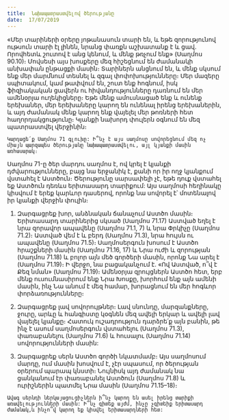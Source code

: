 ```yaml
---
title:  Նախապատրաստվելով ծերությանը
date:  17/07/2019
---
```


«Մեր տարիների օրերը յոթանասուն տարի են, և եթե զորությունով ութսուն տարի էլ լինեն, նրանց փառքն աշխատանք է և ցավ. Որովհետև շուտով է անց կենում, և մենք թռչում ենք» (Սաղմոս 90.10)։ Մովսեսի այս խոսքերը մեզ հիշեցնում են ժամանակի անխափան ընթացքի մասին։ Տարիներն անցնում են, և մենք սկսում ենք մեր մարմնում տեսնել և զգալ փոփոխությունները։ Մեր մազերը սպիտակում, կամ թափվում են, շուտ ենք հոգնում, իսկ ֆիզիակական ցավերն ու հիվանդությունները դառնում են մեր ամենօրյա ուղեկիցները։ Եթե մենք ամուսնացած ենք և ունենք երեխաներ, մեր երեխաները կարող են ունենալ իրենց երեխաներին, և այդ ժամանակ մենք կարող ենք վայելել մեր թոռների հետ հաղորդակցությունը։ Կյանքի նախորդ փուլերն օգնում են մեզ պատրաստվել վերջինին։

`Կարդացե՛ք Սաղմոս 71 գլուխը: Ի՞նչ է այս սաղմոսը սովորեցնում մեզ ոչ միայն պարզապես ծերությանը նախապատրաստվելու, այլ կյանքի մասին առհասարակ։`

Սաղմոս 71-ը ծեր մարդու սաղմոս է, ով կրել է կյանքի դժվարությունները, բայց նա երջանիկ է, քանի որ իր ողջ կյանքում վստահել է Աստծուն։ Ծերությունը սարսափելի չէ, եթե դուք վստահել եք Աստծուն դեռևս երիտասարդ տարիքում: Այս սաղմոսի հեղինակը կիսվում է երեք կարևոր դասերով, որոնք նա սովորել է՝ մոտենալով իր կյանքի վերջին փուլին։

1. Զարգացրեք խոր, անձնական ճանաչում Աստծո մասին։ Երիտասարդ տարիներից սկսած (Սաղմոս 71.17) Աստված եղել է նրա զորավոր ապավենը (Սաղմոս 71.1, 7) և նրա Փրկիչը (Սաղմոս 71.2)։ Աստված վեմ է և բերդ (Սաղմոս 71.3), նրա հույսն ու ապավենը (Սաղմոս 71.5)։ Սաղմոսերգուն խոսում է Աստծո հրաշքների մասին (Սաղմոս 71.16, 17) և Նրա ուժի և զորության (Սաղմոս 71.18) և բոլոր այն մեծ գործերի մասին, որոնք Նա արել է (Սաղմոս 71.19)։ Ի վերջո, նա բացականչում է. «Ով Աստված, ո՞վ է Քեզ նման» (Սաղմոս 71.19)։ Ամենօրյա զրույցներն Աստծո հետ, երբ մենք ուսումնասիրում ենք Նրա Խոսքը, խորհում ենք այն ամենի մասին, ինչ Նա անում է մեզ համար, խորացնում են մեր հոգևոր փորձառությունները։

2. Զարգացրեք լավ սովորույթներ։ Լավ սնունդը, մարզանքները, ջուրը, արևը և հանգիստը կօգնեն մեզ ավելի երկար և ավելի լավ վայելել կյանքը։ Հատուկ ուշադրություն դարձրե՛ք այն բանին, թե ինչ է ասում սաղմոսերգուն վստահելու (Սաղմոս 71.3), փառաբանելու (Սաղմոս 71.6) և հուսալու (Սաղմոս 71.14) սովորությունների մասին:

3. Զարգացրեք սերն Աստծո գործի նկատմամբ։ Այս սաղմոսում մարդը, ում մասին խոսվում է, չէր սպասում, որ ծերության օրերում պարապ կնստի։ Նույնիսկ այդ ժամանակ նա ցանկանում էր փառաբանել Աստծուն (Սաղմոս 71.8) և ուրիշներին պատմել Նրա մասին (Սաղմոս 71.15–18)։

`Ավագ սերնդի ներկայացուցիչներն ի՞նչ կարող են ասել իրենց տարիքի առավելությունների մասին: Ի՞նչ գիտեք այժմ, ինչը չգիտեիք երիտասարդ ժամանակ,և ինչո՞վ կարող եք կիսվել երիտասարդների հետ:`